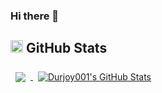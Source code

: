 ### Hi there 👋

<!--
**Durjoy001/Durjoy001** is a ✨ _special_ ✨ repository because its `README.md` (this file) appears on your GitHub profile.

Here are some ideas to get you started:

- 🔭 I’m currently working on ...
- 🌱 I’m currently learning ...
- 👯 I’m looking to collaborate on ...
- 🤔 I’m looking for help with ...
- 💬 Ask me about ...
- 📫 How to reach me: ...
- 😄 Pronouns: ...
- ⚡ Fun fact: ...
-->
<!--  GitHub Stats -->

<h2>
  <img class="emoji" alt="chart_with_upwards_trend" src="https://github.githubassets.com/images/icons/emoji/unicode/1f4c8.png" width="20" height="20">
  GitHub Stats
</h2>


<a href="https://github.com/Durjoy001">
  <img align="center" style="margin:0.5rem" src="https://github-readme-stats.vercel.app/api/top-langs/?username=Durjoy001&hide=html,css&title_color=ffffff&text_color=c9cacc&icon_color=4AB197&bg_color=1A2B34" />
</a>

<a href="https://github.com/Durjoy001">
  <img align="center" style="margin-left:0.5rem" src="https://github-readme-stats.vercel.app/api?username=Durjoy001&show_icons=true&line_height=40&count_private=true&title_color=ffffff&text_color=c9cacc&icon_color=4AB097&bg_color=1A2B34" alt="Durjoy001's GitHub Stats" />
</a>
